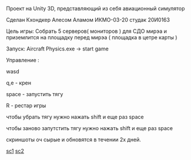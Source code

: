 Проект на Unity 3D, представляющий из себя авиационный симулятор

Сделан Кхондкер Алесом Аламом ИКМО-03-20 студак 20И0163

Цель игры: Собрать 5 серверов( мониторов ) для СДО мирэа и приземлится на площадку перед мирэа ( площадка в цетре карты )

Запуск: Aircraft Physics.exe -> start game

Управление : 

wasd

q,e - крен
 
space - запустить тягу

R - рестар игры

чтобы убрать тягу нужно нажать shift и еще раз space

чтобы заново запутстить тягу нужно  нажать shift и еще раз space

скриншоты оч сырые и обновятся в течении 2х дней.

[sc1](https://user-images.githubusercontent.com/29942484/111698864-63e66b00-8848-11eb-89a6-b7ef075eb651.png)
[sc2](https://user-images.githubusercontent.com/29942484/111698873-65179800-8848-11eb-91f1-3250efacb435.png)
